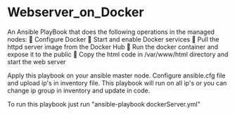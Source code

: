 # Webserver_on_Docker
An Ansible PlayBook that does the  following operations in the managed nodes: 🔹 Configure Docker 🔹 Start and enable Docker services 🔹 Pull the httpd server image from the Docker Hub 🔹 Run the docker container and expose it to the public 🔹 Copy the html code in /var/www/html directory and start the web server 


Apply this playbook on your ansible master node. Configure ansible.cfg file and upload ip's in inventory file. This playbook will run on all ip's or you can change ip group in inventory and update in code.

To run this playbook just run "ansible-playbook dockerServer.yml"
